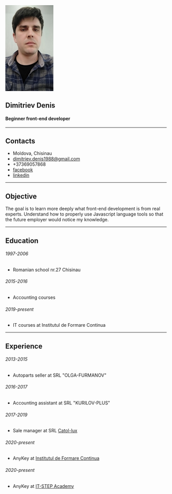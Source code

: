 ![Dimitriev Denis](img/portrait.jpg)
## Dimitriev Denis ##
#### Beginner front-end developer ####
***

## Contacts ##

* Moldova, Chisinau
* dimitriev.denis1988@gmail.com
* +37369057868
* [facebook](https://www.facebook.com/profile.php?id=100009932527900)
* [linkedin](https://www.linkedin.com/in/denis-dimitrev-4597751a3)

***
## Objective ##

The goal is to learn more deeply what front-end development is from real experts.
Understand how to properly use Javascript language tools
so that the future employer would notice my knowledge.

***
## Education ##
###### 1997-2006 ######
   * Romanian school nr.27 Chisinau
###### 2015-2016 ######
   * Accounting courses
###### 2019-present ######
   * IT courses at Institutul de Formare Continua
***

## Experience ##
###### 2013-2015 ######
*    Autoparts seller at SRL "OLGA-FURMANOV"
###### 2016-2017 ######
*    Accounting assistant at SRL "KURILOV-PLUS"
###### 2017-2019 ######
*    Sale manager at SRL [Catol-lux](http://https://catollux.md)
###### 2020-present ######
*    AnyKey at [Institutul de Formare Continua](http://www.iic.md)
###### 2020-present ######
*    AnyKey at [IT-STEP Academy](https://itstep.org)

    
   